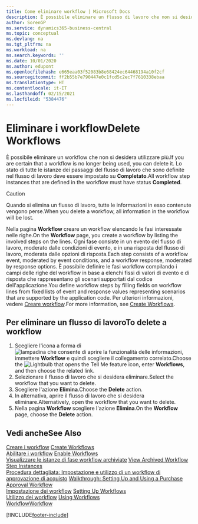 ```yaml
---
title: Come eliminare workflow | Microsoft Docs
description: È possibile eliminare un flusso di lavoro che non si desidera utilizzare più. Lo stato di tutte le istanze dei passaggi del flusso di lavoro che sono definite nel flusso di lavoro deve essere impostato su **Completato**.
author: SorenGP
ms.service: dynamics365-business-central
ms.topic: conceptual
ms.devlang: na
ms.tgt_pltfrm: na
ms.workload: na
ms.search.keywords: ''
ms.date: 10/01/2020
ms.author: edupont
ms.openlocfilehash: e665eaa03f52083b8e68424ec64468194a10f2cf
ms.sourcegitcommit: ff2b55b7e790447e0c1fcd5c2ec7f7610338ebaa
ms.translationtype: HT
ms.contentlocale: it-IT
ms.lasthandoff: 02/15/2021
ms.locfileid: "5384476"
---
```

# <a name="delete-workflows"></a><span data-ttu-id="6a349-104">Eliminare i workflow</span><span class="sxs-lookup"><span data-stu-id="6a349-104">Delete Workflows</span></span>
<span data-ttu-id="6a349-105">È possibile eliminare un workflow che non si desidera utilizzare più.</span><span class="sxs-lookup"><span data-stu-id="6a349-105">If you are certain that a workflow is no longer being used, you can delete it.</span></span> <span data-ttu-id="6a349-106">Lo stato di tutte le istanze dei passaggi del flusso di lavoro che sono definite nel flusso di lavoro deve essere impostato su **Completato**.</span><span class="sxs-lookup"><span data-stu-id="6a349-106">All workflow step instances that are defined in the workflow must have status **Completed**.</span></span>  

> [!CAUTION]  
>  <span data-ttu-id="6a349-107">Quando si elimina un flusso di lavoro, tutte le informazioni in esso contenute vengono perse.</span><span class="sxs-lookup"><span data-stu-id="6a349-107">When you delete a workflow, all information in the workflow will be lost.</span></span>  

 <span data-ttu-id="6a349-108">Nella pagina **Workflow** creare un workflow elencando le fasi interessate nelle righe.</span><span class="sxs-lookup"><span data-stu-id="6a349-108">On the **Workflow** page, you create a workflow by listing the involved steps on the lines.</span></span> <span data-ttu-id="6a349-109">Ogni fase consiste in un evento del flusso di lavoro, moderato dalle condizioni di evento, e in una risposta del flusso di lavoro, moderata dalle opzioni di risposta.</span><span class="sxs-lookup"><span data-stu-id="6a349-109">Each step consists of a workflow event, moderated by event conditions, and a workflow response, moderated by response options.</span></span> <span data-ttu-id="6a349-110">È possibile definire le fasi workflow compilando i campi delle righe del workflow in base a elenchi fissi di valori di evento e di risposta che rappresentano gli scenari supportati dal codice dell'applicazione.</span><span class="sxs-lookup"><span data-stu-id="6a349-110">You define workflow steps by filling fields on workflow lines from fixed lists of event and response values representing scenarios that are supported by the application code.</span></span> <span data-ttu-id="6a349-111">Per ulteriori informazioni, vedere [Creare workflow](across-how-to-create-workflows.md).</span><span class="sxs-lookup"><span data-stu-id="6a349-111">For more information, see [Create Workflows](across-how-to-create-workflows.md).</span></span>  

## <a name="to-delete-a-workflow"></a><span data-ttu-id="6a349-112">Per eliminare un flusso di lavoro</span><span class="sxs-lookup"><span data-stu-id="6a349-112">To delete a workflow</span></span>  
1.  <span data-ttu-id="6a349-113">Scegliere l'icona a forma di ![lampadina che consente di aprire la funzionalità delle informazioni](media/ui-search/search_small.png "Informazioni sull'operazione che si desidera eseguire"), immettere **Workflow** e quindi scegliere il collegamento correlato.</span><span class="sxs-lookup"><span data-stu-id="6a349-113">Choose the ![Lightbulb that opens the Tell Me feature](media/ui-search/search_small.png "Tell me what you want to do") icon, enter **Workflows**, and then choose the related link.</span></span>  
2.  <span data-ttu-id="6a349-114">Selezionare il flusso di lavoro che si desidera eliminare.</span><span class="sxs-lookup"><span data-stu-id="6a349-114">Select the workflow that you want to delete.</span></span>  
3.  <span data-ttu-id="6a349-115">Scegliere l'azione **Elimina**.</span><span class="sxs-lookup"><span data-stu-id="6a349-115">Choose the **Delete** action.</span></span>  
4.  <span data-ttu-id="6a349-116">In alternativa, aprire il flusso di lavoro che si desidera eliminare.</span><span class="sxs-lookup"><span data-stu-id="6a349-116">Alternatively, open the workflow that you want to delete.</span></span>  
5.  <span data-ttu-id="6a349-117">Nella pagina **Workflow** scegliere l'azione **Elimina**.</span><span class="sxs-lookup"><span data-stu-id="6a349-117">On the **Workflow** page, choose the **Delete** action.</span></span>  

## <a name="see-also"></a><span data-ttu-id="6a349-118">Vedi anche</span><span class="sxs-lookup"><span data-stu-id="6a349-118">See Also</span></span>  
 <span data-ttu-id="6a349-119">[Creare i workflow](across-how-to-create-workflows.md) </span><span class="sxs-lookup"><span data-stu-id="6a349-119">[Create Workflows](across-how-to-create-workflows.md) </span></span>  
 <span data-ttu-id="6a349-120">[Abilitare i workflow](across-how-to-enable-workflows.md) </span><span class="sxs-lookup"><span data-stu-id="6a349-120">[Enable Workflows](across-how-to-enable-workflows.md) </span></span>  
 <span data-ttu-id="6a349-121">[Visualizzare le istanze di fase workflow archiviate](across-how-to-view-archived-workflow-step-instances.md) </span><span class="sxs-lookup"><span data-stu-id="6a349-121">[View Archived Workflow Step Instances](across-how-to-view-archived-workflow-step-instances.md) </span></span>  
 <span data-ttu-id="6a349-122">[Procedura dettagliata: Impostazione e utilizzo di un workflow di approvazione di acquisto](walkthrough-setting-up-and-using-a-purchase-approval-workflow.md) </span><span class="sxs-lookup"><span data-stu-id="6a349-122">[Walkthrough: Setting Up and Using a Purchase Approval Workflow](walkthrough-setting-up-and-using-a-purchase-approval-workflow.md) </span></span>  
 <span data-ttu-id="6a349-123">[Impostazione dei workflow](across-set-up-workflows.md) </span><span class="sxs-lookup"><span data-stu-id="6a349-123">[Setting Up Workflows](across-set-up-workflows.md) </span></span>  
 <span data-ttu-id="6a349-124">[Utilizzo dei workflow](across-use-workflows.md) </span><span class="sxs-lookup"><span data-stu-id="6a349-124">[Using Workflows](across-use-workflows.md) </span></span>  
 [<span data-ttu-id="6a349-125">Workflow</span><span class="sxs-lookup"><span data-stu-id="6a349-125">Workflow</span></span>](across-workflow.md)   


[!INCLUDE[footer-include](includes/footer-banner.md)]